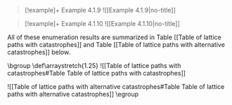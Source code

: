 
> [!example]+ Example 4.1.9
> ![[Example 4.1.9|no-title]]


> [!example]+ Example 4.1.10
> ![[Example 4.1.10|no-title]]

All of these enumeration results are summarized in Table [[Table of lattice paths with catastrophes]] and Table [[Table of lattice paths with alternative catastrophes]] below.

\bgroup
\def\arraystretch{1.25}
![[Table of lattice paths with catastrophes#Table Table of lattice paths with catastrophes]]


![[Table of lattice paths with alternative catastrophes#Table Table of lattice paths with alternative catastrophes]]
\egroup



